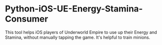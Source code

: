 # Python-iOS-UE-Energy-Stamina-Consumer

This tool helps iOS players of Underworld Empire to use up their Energy and Stamina, without manually tapping the game. It's helpful to train minions.
